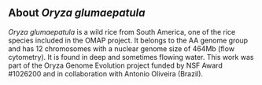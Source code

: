 About *Oryza glumaepatula*
---------------------
*Oryza glumaepatula* is a wild rice from South America, one of the rice species included in the OMAP project. It belongs to the AA genome group and has 12 chromosomes with a nuclear genome size of 464Mb (flow cytometry). It is found in deep and sometimes flowing water. This work was part of the Oryza Genome Evolution project funded by NSF Award #1026200 and in collaboration with Antonio Oliveira (Brazil).

